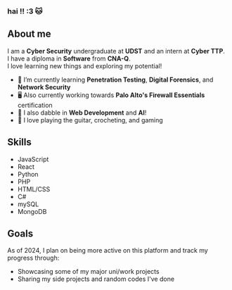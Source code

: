 ### hai !! :3 🐱

## About me
I am a **Cyber Security** undergraduate at **UDST** and an intern at **Cyber TTP**. <br>
I have a diploma in **Software** from **CNA-Q**. <br>
I love learning new things and exploring my potential!
- 🌱 I’m currently learning **Penetration Testing**, **Digital Forensics**, and **Network Security**
- 🖥 Also currently working towards **Palo Alto's Firewall Essentials** certification
- 🪷 I also dabble in **Web Development** and **AI**!
- 💛 I love playing the guitar, crocheting, and gaming

## Skills
- JavaScript
- React
- Python
- PHP
- HTML/CSS
- C#
- mySQL
- MongoDB

## Goals
As of 2024, I plan on being more active on this platform and track my progress through:
- Showcasing some of my major uni/work projects
- Sharing my side projects and random codes I've done
<!--
**mryvllnv/mryvllnv** is a ✨ _special_ ✨ repository because its `README.md` (this file) appears on your GitHub profile.

- 🔭 I’m currently working on ...
- 👯 I’m looking to collaborate on ...
- 🤔 I’m looking for help with ...
- 💬 Ask me about ...
- 📫 How to reach me: ...
- 😄 Pronouns: ...
- ⚡ Fun fact: ...
-->
